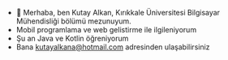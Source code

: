 - 👋 Merhaba, ben Kutay Alkan, Kırıkkale Üniversitesi Bilgisayar Mühendisliği bölümü mezunuyum.
- Mobil programlama ve web gelistirme ile ilgileniyorum
- Şu an Java ve Kotlin öğreniyorum
- Bana kutayalkana@hotmail.com adresinden ulaşabilirsiniz


